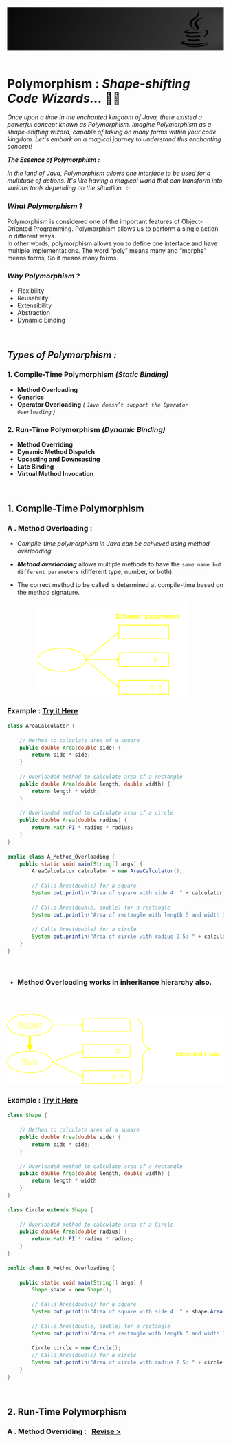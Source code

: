 <img src="../src/wall1.jpg" alt="Image Alt Text"  >
&nbsp;

# __Polymorphism__ : _Shape-shifting Code Wizards..._ 🧙🔮

 _Once upon a time in the enchanted kingdom of Java, there existed a powerful concept known as Polymorphism. Imagine Polymorphism as a shape-shifting wizard, capable of taking on many forms within your code kingdom. Let's embark on a magical journey to understand this enchanting concept!_

___The Essence of Polymorphism :___

_In the land of Java, Polymorphism allows one interface to be used for a multitude of actions. It's like having a magical wand that can transform into various tools depending on the situation. ✨_

### _What Polymorphism_ ?

Polymorphism is considered one of the important features of Object-Oriented Programming. Polymorphism allows us to perform a single action in different ways. \
In other words, polymorphism allows you to define one interface and have multiple implementations. The word “poly” means many and “morphs” means forms, So it means many forms.

### _Why Polymorphism_ ?

- Flexibility
- Reusability
- Extensibility
- Abstraction
- Dynamic Binding

&nbsp;
## ___Types of Polymorphism :___
### 1. __Compile-Time Polymorphism__ _(Static Binding)_
- __Method Overloading__
- __Generics__
- __Operator Overloading__ _( `Java doesn’t support the Operator Overloading` )_

### 2. __Run-Time Polymorphism__ _(Dynamic Binding)_

- __Method Overriding__
- __Dynamic Method Dispatch__
- __Upcasting and Downcasting__
- __Late Binding__
- __Virtual Method Invocation__

&nbsp;

## 1. __Compile-Time Polymorphism__ 

### __A . Method Overloading :__

- _Compile-time polymorphism in Java can be achieved using method overloading._

- ___Method overloading___ allows multiple methods to have the `same name but different parameters` (different type, number, or both).

- The correct method to be called is determined at compile-time based on the method signature.



 
&nbsp;&nbsp;&nbsp;&nbsp;&nbsp;&nbsp;&nbsp;&nbsp;&nbsp;&nbsp;&nbsp;&nbsp;&nbsp;&nbsp;&nbsp;&nbsp;&nbsp;&nbsp;<img src="../src/methodoverloading.png" alt="Image Alt Text" width="350" >


### __Example__ : [Try it Here](A_Method_Overloading.java)

```java
class AreaCalculator {

    // Method to calculate area of a square
    public double Area(double side) {
        return side * side;
    }

    // Overloaded method to calculate area of a rectangle
    public double Area(double length, double width) {
        return length * width;
    }

    // Overloaded method to calculate area of a circle
    public double Area(double radius) {
        return Math.PI * radius * radius;
    }
}

public class A_Method_Overloading {
    public static void main(String[] args) {
        AreaCalculator calculator = new AreaCalculator();

        // Calls Area(double) for a square
        System.out.println("Area of square with side 4: " + calculator.Area(4.0));

        // Calls Area(double, double) for a rectangle
        System.out.println("Area of rectangle with length 5 and width 3: " + calculator.Area(5.0, 3.0));

        // Calls Area(double) for a circle
        System.out.println("Area of circle with radius 2.5: " + calculator.Area(2.5));
    }
}
```

&nbsp;
- ### __Method Overloading works in inheritance hierarchy also.__
&nbsp;

&nbsp;&nbsp;&nbsp;&nbsp;&nbsp;&nbsp;&nbsp;&nbsp;&nbsp;&nbsp;&nbsp;&nbsp;&nbsp;&nbsp;&nbsp;&nbsp;&nbsp;&nbsp;<img src="../src/methodoverloading1.png" alt="Image Alt Text" width="550" >

### __Example__ : [Try it Here](B_Method_Overloading.java)

```java
class Shape {

    // Method to calculate area of a square
    public double Area(double side) {
        return side * side;
    }

    // Overloaded method to calculate area of a rectangle
    public double Area(double length, double width) {
        return length * width;
    }
}

class Circle extends Shape {
    
    // Overloaded method to calculate area of a Circle
    public double Area(double radius) {
        return Math.PI * radius * radius;
    }
}

public class B_Method_Overloading {

    public static void main(String[] args) {
        Shape shape = new Shape();

        // Calls Area(double) for a square
        System.out.println("Area of square with side 4: " + shape.Area(4.0));

        // Calls Area(double, double) for a rectangle
        System.out.println("Area of rectangle with length 5 and width 3: " + shape.Area(5.0, 3.0));

        Circle circle = new Circle();
        // Calls Area(double) for a circle
        System.out.println("Area of circle with radius 2.5: " + circle.Area(2.5));
    }
}
```

&nbsp;


## 2. __Run-Time Polymorphism__

### __A . Method Overriding :__  &nbsp; [Revise >](../2.%20Inheritence/Readme.md#5-method-overriding)
 
